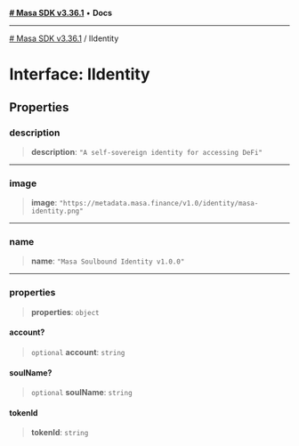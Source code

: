 [**# Masa SDK v3.36.1**](../README.md) • **Docs**

***

[# Masa SDK v3.36.1](../globals.md) / IIdentity

# Interface: IIdentity

## Properties

### description

> **description**: `"A self-sovereign identity for accessing DeFi"`

***

### image

> **image**: `"https://metadata.masa.finance/v1.0/identity/masa-identity.png"`

***

### name

> **name**: `"Masa Soulbound Identity v1.0.0"`

***

### properties

> **properties**: `object`

#### account?

> `optional` **account**: `string`

#### soulName?

> `optional` **soulName**: `string`

#### tokenId

> **tokenId**: `string`
